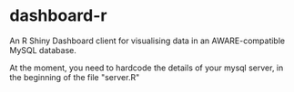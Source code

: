 # dashboard-r
An R Shiny Dashboard client for visualising data in an AWARE-compatible MySQL database.

At the moment, you need to hardcode the details of your mysql server, in the beginning of the file "server.R"
